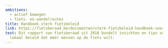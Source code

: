 ```yaml
---
ambitions:
  - actief bewegen
  - fiets- en wandelroutes
title: Handboek sterk fietsbeleid
link: https://fietsberaad.be/documenten/sterk-fietsbeleid-handboek-voor-lokale-actie/
text: Dit rapport van Fietsberaad uit 2018 bundelt inzichten en tips voor een
  lokaal beleid dat méér mensen op de fiets wilt.
---
```

